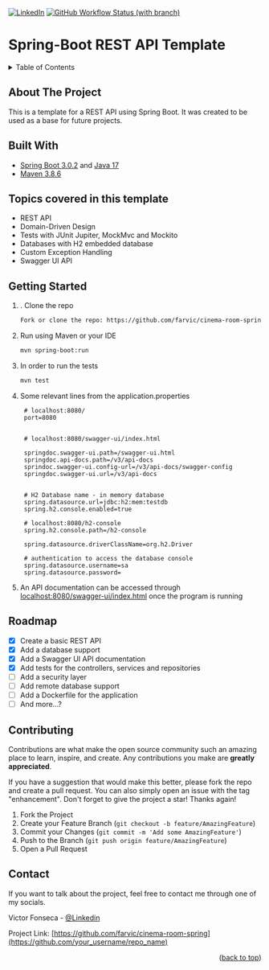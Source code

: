 <!-- Improved compatibility of back to top link: See: https://github.com/othneildrew/Best-README-Template/pull/73 -->
<a name="readme-top"></a>
<!--
*** Thanks for checking out the Best-README-Template. If you have a suggestion
*** that would make this better, please fork the repo and create a pull request
*** or simply open an issue with the tag "enhancement".
*** Don't forget to give the project a star!
*** Thanks again! Now go create something AMAZING! :D
-->

<!-- PROJECT SHIELDS -->
<!--
*** I'm using markdown "reference style" links for readability.
*** Reference links are enclosed in brackets [ ] instead of parentheses ( ).
*** See the bottom of this document for the declaration of the reference variables
*** for contributors-url, forks-url, etc. This is an optional, concise syntax you may use.
*** https://www.markdownguide.org/basic-syntax/#reference-style-links
-->

<!-- PROJECT LOGO -->
<!-- <br />
<div align="center">
  <a href="https://github.com/othneildrew/Best-README-Template">

  </a>

  <h3 align="center">Best-README-Template</h3>

  <p align="center">
    An awesome README template to jumpstart your projects!
    <br />
    <a href="https://github.com/othneildrew/Best-README-Template"><strong>Explore the docs »</strong></a>
    <br />
    <br />
    <a href="https://github.com/othneildrew/Best-README-Template">View Demo</a>
    ·
    <a href="https://github.com/othneildrew/Best-README-Template/issues">Report Bug</a>
    ·
    <a href="https://github.com/othneildrew/Best-README-Template/issues">Request Feature</a>
  </p>
</div> -->
[![LinkedIn][linkedin-shield]][linkedin-url]
[![GitHub Workflow Status (with branch)](https://img.shields.io/github/actions/workflow/status/farvic/spring-boot-template-repo/build_test_action.yml?branch=main&label=tests&logo=github&style=for-the-badge)](https://github.com/farvic/spring-boot-template-repo/actions/workflows/build_test_action.yml)

# Spring-Boot REST API Template

<!-- TABLE OF CONTENTS -->
<details>
  <summary>Table of Contents</summary>
  <ol>
    <li>
      <a href="#about-the-project">About The Project</a>
    </li>
    <li>
        <a href="#built-with">Built With</a>
    </li>
    <li>
        <a href="#topics-covered-in-this-template">Topics covered in this template</a>
    <li>
        <a href="#getting-started">Getting Started</a>
    </li>
    <li>
        <a href="#roadmap">Roadmap</a>
    </li>
    <li>
        <a href="#contact">Contact</a>
    </li>
  </ol>
</details>

<!-- ABOUT THE PROJECT -->
## About The Project

This is a template for a REST API using Spring Boot. It was created to be used as a base for future projects.

## Built With

* [Spring Boot 3.0.2](https://start.spring.io) and [Java 17](https://www.java.com/download/)
* [Maven 3.8.6](https://maven.apache.org/download.cgi)

## Topics covered in this template

* REST API
* Domain-Driven Design
* Tests with JUnit Jupiter, MockMvc and Mockito
* Databases with H2 embedded database
* Custom Exception Handling
* Swagger UI API

<!-- GETTING STARTED -->
## Getting Started

1. . Clone the repo

   ```sh
   Fork or clone the repo: https://github.com/farvic/cinema-room-spring.git
   ```

2. Run using Maven or your IDE

   ```bash
   mvn spring-boot:run
   ```

3. In order to run the tests

   ```bash
   mvn test
   ```

4. Some relevant lines from the application.properties

   ```properties
    # localhost:8080/
    port=8080


    # localhost:8080/swagger-ui/index.html

    springdoc.swagger-ui.path=/swagger-ui.html
    springdoc.api-docs.path=/v3/api-docs
    sprindoc.swagger-ui.config-url=/v3/api-docs/swagger-config
    springdoc.swagger-ui.url=/v3/api-docs


    # H2 Database name - in memory database
    spring.datasource.url=jdbc:h2:mem:testdb
    spring.h2.console.enabled=true

    # localhost:8080/h2-console
    spring.h2.console.path=/h2-console

    spring.datasource.driverClassName=org.h2.Driver

    # authentication to access the database console
    spring.datasource.username=sa
    spring.datasource.password=
   ```

5. An API documentation can be accessed through [localhost:8080/swagger-ui/index.html](http://localhost:8080/swagger-ui/index.html) once the program is running

<!-- ROADMAP -->
## Roadmap

* [x] Create a basic REST API
* [x] Add a database support
* [x] Add a Swagger UI API documentation
* [x] Add tests for the controllers, services and repositories
* [ ] Add a security layer
* [ ] Add remote database support
* [ ] Add a Dockerfile for the application
* [ ] And more...?

[//]: # (CONTRIBUTING)

## Contributing

Contributions are what make the open source community such an amazing place to learn, inspire, and create. Any contributions you make are **greatly appreciated**.

If you have a suggestion that would make this better, please fork the repo and create a pull request. You can also simply open an issue with the tag "enhancement".
Don't forget to give the project a star! Thanks again!

1. Fork the Project
2. Create your Feature Branch (`git checkout -b feature/AmazingFeature`)
3. Commit your Changes (`git commit -m 'Add some AmazingFeature'`)
4. Push to the Branch (`git push origin feature/AmazingFeature`)
5. Open a Pull Request

<!-- CONTACT -->
## Contact

If you want to talk about the project, feel free to contact me through one of my socials.

Victor Fonseca -  [@Linkedin](https://www.linkedin.com/in/victorfa)

Project Link: [https://github.com/farvic/cinema-room-spring](https://github.com/your_username/repo_name)

<p align="right">(<a href="#readme-top">back to top</a>)</p>

<!-- MARKDOWN LINKS & IMAGES -->
<!-- https://www.markdownguide.org/basic-syntax/#reference-style-links -->
[linkedin-shield]: https://img.shields.io/badge/-LinkedIn-blue.svg?style=for-the-badge
[linkedin-url]: https://linkedin.com/in/victorfa
